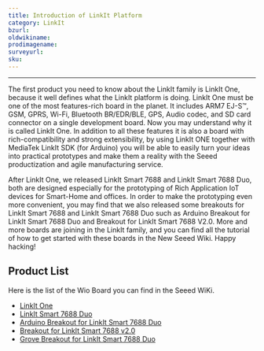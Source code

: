 ```yaml
---
title: Introduction of LinkIt Platform
category: LinkIt
bzurl:
oldwikiname:
prodimagename:
surveyurl:
sku:
---
```


---
The first product you need to know about the LinkIt family is LinkIt One, because it well defines what the LinkIt platform is doing. LinkIt One must be one of the most features-rich board in the planet. It includes ARM7 EJ-S™, GSM, GPRS, Wi-Fi, Bluetooth BR/EDR/BLE, GPS, Audio codec, and SD card connector on a single development board. Now you may understand why it is called LinkIt One. In addition to all these features it is also a board with rich-compatibility and strong extensibility, by using LinkIt ONE together with MediaTek LinkIt SDK (for Arduino) you will be able to easily turn your ideas into practical prototypes and make them a reality with the Seeed productization and agile manufacturing service.

After LinkIt One, we released LinkIt Smart 7688 and LinkIt Smart 7688 Duo, both are designed especially for the prototyping of Rich Application IoT devices for Smart-Home and offices. In order to make the prototyping even more convenient, you may find that we also released some breakouts for LinkIt Smart 7688 and LinkIt Smart 7688 Duo such as Arduino Breakout for LinkIt Smart 7688 Duo and Breakout for LinkIt Smart 7688 V2.0. More and more boards are joining in the LinkIt family, and you can find all the tutorial of how to get started with these boards in the New Seeed Wiki. Happy hacking!

## Product  List

Here is the list of the Wio Board you can find in the Seeed WiKi.

-	[LinkIt One]()
-	[LinkIt Smart 7688 Duo]()
-	[Arduino Breakout for LinkIt Smart 7688 Duo]()
-	[Breakout for LinkIt Smart 7688 v2.0]()
-	[Grove Breakout for LinkIt Smart 7688 Duo]()
